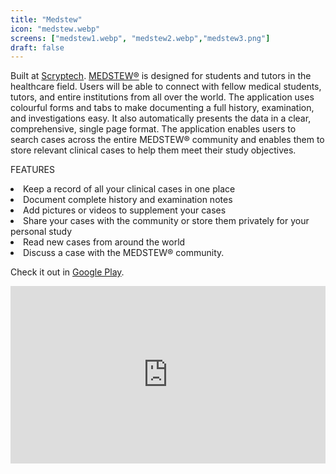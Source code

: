 ```yaml
---
title: "Medstew"
icon: "medstew.webp"
screens: ["medstew1.webp", "medstew2.webp","medstew3.png"]
draft: false
---
```

Built at [Scryptech](http://scryptech.com/). [MEDSTEW®](http://medstew.com/) is designed for students and tutors in the healthcare field. Users will be able to connect with fellow medical students, tutors, and entire institutions from all over the world. The application uses colourful forms and tabs to make documenting a full history, examination, and investigations easy. It also automatically presents the data in a clear, comprehensive, single page format. The application enables users to search cases across the entire MEDSTEW® community and enables them to store relevant clinical cases to help them meet their study objectives.

FEATURES
<lu>
<li>Keep a record of all your clinical cases in one place</li>
<li>Document complete history and examination notes</li>
<li>Add pictures or videos to supplement your cases</li>
<li>Share your cases with the community or store them privately for your personal study</li>
<li>Read new cases from around the world</li>
<li>Discuss a case with the MEDSTEW® community.</li>
</lu>

 Check it out in [Google Play](https://play.google.com/store/apps/details?id=com.scryptech.medstew).

<div style="position:relative;height:0;padding-bottom:56.27%"><iframe src="https://www.youtube.com/embed/4z8cnsgZrW4?ecver=2" style="position:absolute;width:100%;height:100%;left:0" width="640" height="360" frameborder="0" allow="autoplay; encrypted-media" allowfullscreen></iframe></div>
